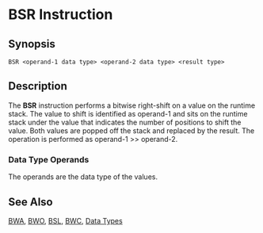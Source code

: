 # BSR Instruction

## Synopsis

```
BSR <operand-1 data type> <operand-2 data type> <result type>
```

## Description

The **BSR** instruction performs a bitwise right-shift on a value
on the runtime stack. The value to shift is identified as operand-1
and sits on the runtime stack under the value that indicates the
number of positions to shift the value. Both values are popped off the stack
and replaced by the result. The operation is performed as
operand-1 >> operand-2.

### Data Type Operands

The operands are the data type of the values.

## See Also

[BWA](/icode/mne/bwa), [BWO](/icode/mne/bwo), [BSL](/icode/mne/bsl),
[BWC](/icode/mne/bwc), [Data Types](/icode/types)
